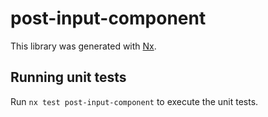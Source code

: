 # post-input-component

This library was generated with [Nx](https://nx.dev).

## Running unit tests

Run `nx test post-input-component` to execute the unit tests.
